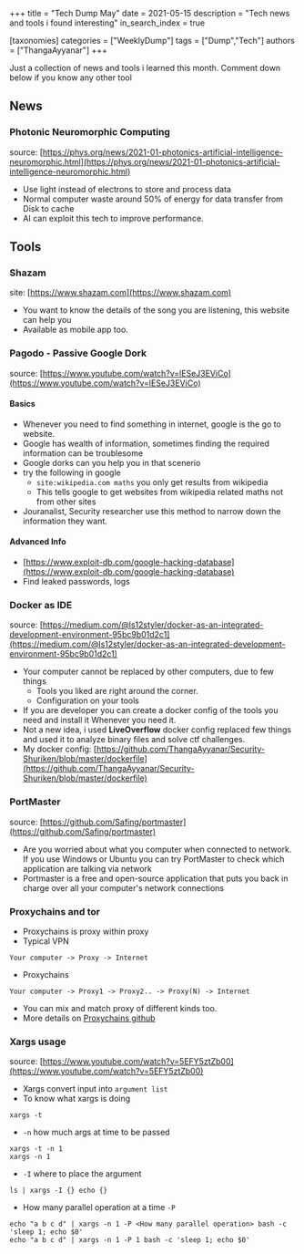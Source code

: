 +++
title = "Tech Dump May"
date = 2021-05-15
description = "Tech news and tools i found interesting"
in_search_index = true

[taxonomies]
categories = ["WeeklyDump"]
tags = ["Dump","Tech"]
authors = ["ThangaAyyanar"]
+++

Just a collection of news and tools i learned this month. Comment down below if
you know any other tool

## News

### Photonic Neuromorphic Computing
source: [https://phys.org/news/2021-01-photonics-artificial-intelligence-neuromorphic.html](https://phys.org/news/2021-01-photonics-artificial-intelligence-neuromorphic.html)
- Use light instead of electrons to store and process data
- Normal computer waste around 50% of energy for data transfer from Disk to cache
- AI can exploit this tech to improve performance.

## Tools

<!-- more -->

### Shazam
site: [https://www.shazam.com](https://www.shazam.com)
- You want to know the details of the song you are listening, this website can
  help you
- Available as mobile app too.

### Pagodo - Passive Google Dork

source: [https://www.youtube.com/watch?v=lESeJ3EViCo](https://www.youtube.com/watch?v=lESeJ3EViCo)

#### Basics
- Whenever you need to find something in internet, google is the go to website.
- Google has wealth of information, sometimes finding the required information can be troublesome
- Google dorks can you help you in that scenerio
- try the following in google 
  - `site:wikipedia.com maths` you only get results from wikipedia
  - This tells google to get websites from wikipedia related maths not from other sites
- Jouranalist, Security researcher use this method to narrow down the information they want.
 
#### Advanced Info
- [https://www.exploit-db.com/google-hacking-database](https://www.exploit-db.com/google-hacking-database)
- Find leaked passwords, logs

### Docker as IDE
source: [https://medium.com/@ls12styler/docker-as-an-integrated-development-environment-95bc9b01d2c1](https://medium.com/@ls12styler/docker-as-an-integrated-development-environment-95bc9b01d2c1)
- Your computer cannot be replaced by other computers, due to few things
  - Tools you liked are right around the corner.
  - Configuration on your tools
- If you are developer you can create a docker config of the tools you need and
  install it Whenever you need it.
- Not a new idea, i used **LiveOverflow** docker config replaced few things
  and used it to analyze binary files and solve ctf challenges.
- My docker config: [https://github.com/ThangaAyyanar/Security-Shuriken/blob/master/dockerfile](https://github.com/ThangaAyyanar/Security-Shuriken/blob/master/dockerfile)

### PortMaster
source: [https://github.com/Safing/portmaster](https://github.com/Safing/portmaster)
- Are you worried about what you computer when connected to network. If you use
Windows or Ubuntu you can try PortMaster to check which application are talking
via network
- Portmaster is a free and open-source application that puts you back in charge
over all your computer's network connections

### Proxychains and tor
- Proxychains is proxy within proxy
- Typical VPN
```
Your computer -> Proxy -> Internet
```
- Proxychains
```
Your computer -> Proxy1 -> Proxy2.. -> Proxy(N) -> Internet
```
- You can mix and match proxy of different kinds too.
- More details on [Proxychains github](https://github.com/haad/proxychains)

### Xargs usage
source: [https://www.youtube.com/watch?v=5EFY5ztZb00](https://www.youtube.com/watch?v=5EFY5ztZb00)
- Xargs convert input into `argument list`
- To know what xargs is doing
```
xargs -t
```
- `-n` how much args at time to be passed
```
xargs -t -n 1
xargs -n 1
```
- `-I` where to place the argument
```
ls | xargs -I {} echo {}
```
- How many parallel operation at a time `-P`
```
echo "a b c d" | xargs -n 1 -P <How many parallel operation> bash -c 'sleep 1; echo $0'
echo "a b c d" | xargs -n 1 -P 1 bash -c 'sleep 1; echo $0'
```
